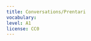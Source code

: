```yaml
---
title: Conversations/Prentari
vocabulary:
level: A1
license: CC0
---
```


<Audio src="Prentari.mp3"/>

<Conversation>
me: Hjálp! Prentarinn minn virkar ekki!
you: Prentarar virka aldrei. Ég skal prenta þetta fyrir þig.
me: Tekur það langan tíma?
you: Nei nei.
me: Takk! Þú ert bestur.
</Conversation>

